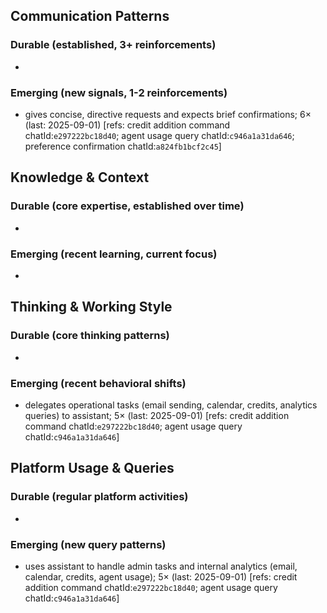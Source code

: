 ## Communication Patterns
### Durable (established, 3+ reinforcements)
-

### Emerging (new signals, 1-2 reinforcements)
- gives concise, directive requests and expects brief confirmations; 6× (last: 2025-09-01) [refs: credit addition command chatId:`e297222bc18d40`; agent usage query chatId:`c946a1a31da646`; preference confirmation chatId:`a824fb1bcf2c45`]

## Knowledge & Context
### Durable (core expertise, established over time)
-

### Emerging (recent learning, current focus)
-

## Thinking & Working Style
### Durable (core thinking patterns)
-

### Emerging (recent behavioral shifts)
- delegates operational tasks (email sending, calendar, credits, analytics queries) to assistant; 5× (last: 2025-09-01) [refs: credit addition command chatId:`e297222bc18d40`; agent usage query chatId:`c946a1a31da646`]

## Platform Usage & Queries
### Durable (regular platform activities)
-

### Emerging (new query patterns)
- uses assistant to handle admin tasks and internal analytics (email, calendar, credits, agent usage); 5× (last: 2025-09-01) [refs: credit addition command chatId:`e297222bc18d40`; agent usage query chatId:`c946a1a31da646`]